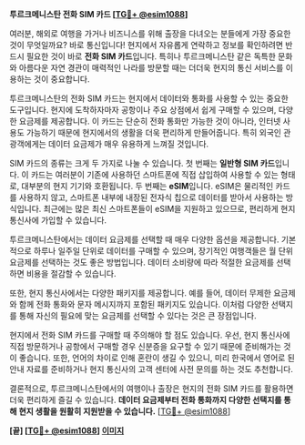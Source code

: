 **투르크메니스탄 전화 SIM 카드 [[TG💪+ @esim1088](https://t.me/s/esim1088)]**

여러분, 해외로 여행을 가거나 비즈니스를 위해 출장을 다녀오는 분들에게 가장 중요한 것이 무엇일까요? 바로 통신입니다! 현지에서 자유롭게 연락하고 정보를 확인하려면 반드시 필요한 것이 바로 **전화 SIM 카드**입니다. 특히나 투르크메니스탄 같은 독특한 문화와 아름다운 자연 경관이 매력적인 나라를 방문할 때는 더더욱 현지의 통신 서비스를 이용하는 것이 중요합니다.

투르크메니스탄의 전화 SIM 카드는 현지에서 데이터와 통화를 사용할 수 있는 중요한 도구입니다. 현지에 도착하자마자 공항이나 주요 상점에서 쉽게 구매할 수 있으며, 다양한 요금제를 제공합니다. 이 카드는 단순히 전화 통화만 가능한 것이 아니라, 인터넷 사용도 가능하기 때문에 현지에서의 생활을 더욱 편리하게 만들어줍니다. 특히 외국인 관광객에게는 데이터 요금제가 매우 유용하게 느껴질 것입니다.

SIM 카드의 종류는 크게 두 가지로 나눌 수 있습니다. 첫 번째는 **일반형 SIM 카드**입니다. 이 카드는 여러분이 기존에 사용하던 스마트폰에 직접 삽입하여 사용할 수 있는 형태로, 대부분의 현지 기기와 호환됩니다. 두 번째는 **eSIM**입니다. eSIM은 물리적인 카드를 사용하지 않고, 스마트폰 내부에 내장된 전자식 칩으로 데이터를 받아서 사용하는 방식입니다. 최근에는 많은 최신 스마트폰들이 eSIM을 지원하고 있으므로, 편리하게 현지 통신사에 가입할 수 있습니다.

투르크메니스탄에서는 데이터 요금제를 선택할 때 매우 다양한 옵션을 제공합니다. 기본적으로 하루나 일주일 단위로 데이터를 구매할 수 있으며, 장기적인 여행객들은 월 단위 요금제를 선택하는 것도 좋은 방법입니다. 데이터 소비량에 따라 적절한 요금제를 선택하면 비용을 절감할 수 있습니다.

또한, 현지 통신사에서는 다양한 패키지를 제공합니다. 예를 들어, 데이터 무제한 요금제와 함께 전화 통화와 문자 메시지까지 포함된 패키지도 있습니다. 이처럼 다양한 선택지를 통해 자신의 필요에 맞는 요금제를 선택할 수 있다는 것은 큰 장점입니다.

현지에서 전화 SIM 카드를 구매할 때 주의해야 할 점도 있습니다. 우선, 현지 통신사에 직접 방문하거나 공항에서 구매할 경우 신분증을 요구할 수 있기 때문에 준비해가는 것이 좋습니다. 또한, 언어의 차이로 인해 혼란이 생길 수 있으니, 미리 한국에서 영어로 된 안내 자료를 준비하거나 현지 통신사의 고객 센터에 사전 문의를 하는 것도 추천합니다.

결론적으로, 투르크메니스탄에서의 여행이나 출장은 현지의 전화 SIM 카드를 활용하면 더욱 편리하게 즐길 수 있습니다. **데이터 요금제부터 전화 통화까지 다양한 선택지를 통해 현지 생활을 원활히 지원받을 수 있습니다.** [[TG💪+ @esim1088](https://t.me/s/esim1088)]

**[끝] [[TG💪+ @esim1088](https://t.me/s/esim1088)] [이미지](https://i.postimg.cc/Y0z9fWf4/image.png)**